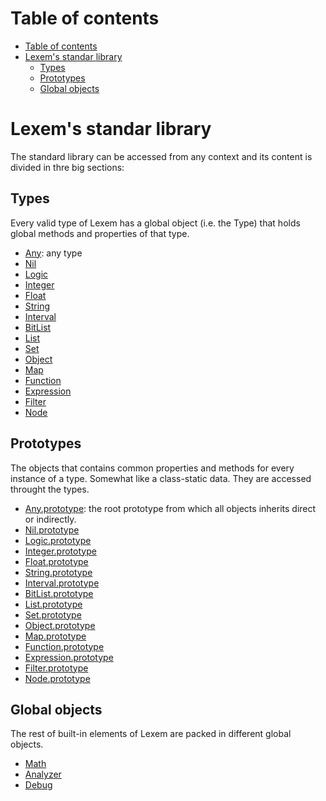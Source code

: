 # Table of contents

- [Table of contents](#table-of-contents)
- [Lexem's standar library](#lexems-standar-library)
  - [Types](#types)
  - [Prototypes](#prototypes)
  - [Global objects](#global-objects)

# Lexem's standar library

The standard library can be accessed from any context and its content is divided in thre big sections:

## Types

Every valid type of Lexem has a global object (i.e. the Type) that holds global methods and properties of that type.

- [Any](types/any.md): any type
- [Nil](types/nil.md)
- [Logic](types/logic.md)
- [Integer](types/integer.md)
- [Float](types/float.md)
- [String](types/string.md)
- [Interval](types/interval.md)
- [BitList](types/bitList.md)
- [List](types/list.md)
- [Set](types/set.md)
- [Object](types/object.md)
- [Map](types/map.md)
- [Function](types/function.md)
- [Expression](types/expression.md)
- [Filter](types/filter.md)
- [Node](types/node.md)

## Prototypes

The objects that contains common properties and methods for every instance of a type. Somewhat like a class-static data. They are accessed throught the types.

- [Any.prototype](prototypes/any.md): the root prototype from which all objects inherits direct or indirectly.
- [Nil.prototype](prototypes/nil.md)
- [Logic.prototype](prototypes/logic.md)
- [Integer.prototype](prototypes/integer.md)
- [Float.prototype](prototypes/float.md)
- [String.prototype](prototypes/string.md)
- [Interval.prototype](prototypes/interval.md)
- [BitList.prototype](prototypes/bitList.md)
- [List.prototype](prototypes/list.md)
- [Set.prototype](prototypes/set.md)
- [Object.prototype](prototypes/object.md)
- [Map.prototype](prototypes/map.md)
- [Function.prototype](prototypes/function.md)
- [Expression.prototype](prototypes/expression.md)
- [Filter.prototype](prototypes/filter.md)
- [Node.prototype](prototypes/node.md)

## Global objects

The rest of built-in elements of Lexem are packed in different global objects.

- [Math](globals/math.md)
- [Analyzer](globals/analyzer.md)
- [Debug](globals/debug.md)
